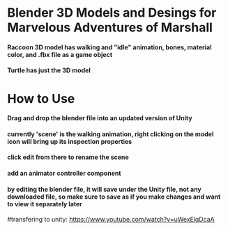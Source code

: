 # Blender 3D Models and Desings for Marvelous Adventures of Marshall
#### Raccoon 3D model has walking and "idle" animation, bones, material color, and .fbx file as a game object
#### Turtle has just the 3D model
# How to Use
#### Drag and drop the blender file into an updated version of Unity 
#### currently 'scene' is the walking animation, right clicking on the model icon will bring up its inspection properties
#### click edit from there to rename the scene 
#### add an animator controller component
#### by editing the blender file, it will save under the Unity file, not any downloaded file, so make sure to save as if you make changes and want to view it separately later

#transfering to unity:  https://www.youtube.com/watch?v=uWexElqDcaA
